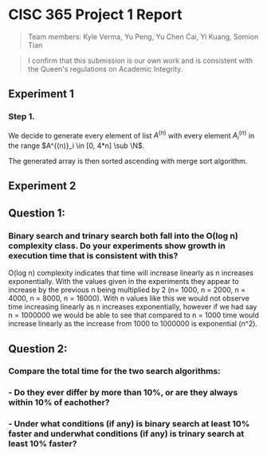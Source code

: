 # CISC 365 Project 1 Report
> Team members: Kyle Verma, Yu Peng, Yu Chen Cai, Yi Kuang, Somion Tian

> I confirm that this submission is our own work and is consistent with the Queen's regulations on Academic Integrity.

## Experiment 1
### Step 1.
We decide to generate every element of list $A^{(n)}$ with every element $A^{(n)}_i$ in the range $A^{(n)}_i \in [0, 4*n] \sub \N$.

The generated array is then sorted ascending with merge sort algorithm.


## Experiment 2

## Question 1: 
### Binary search and trinary search both fall into the O(log n) complexity class. Do your experiments show growth in execution time that is consistent with this?

O(log n) complexity indicates that time will increase linearly as n increases exponentially. With the values given in the experiments they appear to increase by the previous n being multiplied by 2 (n= 1000, n = 2000, n = 4000, n = 8000, n = 16000). With n values like this we would not observe time increasing linearly as n increases exponentially, however if we had say n = 1000000 we would be able to see that compared to n = 1000 time would increase linearly as the increase from 1000 to 1000000 is exponential (n^2).

## Question 2:
### Compare the total time for the two search algorithms:
### - Do they ever differ by more than 10%, or are they always within 10% of eachother?
### - Under what conditions (if any) is binary search at least 10% faster and underwhat conditions (if any) is trinary search at least 10% faster?
